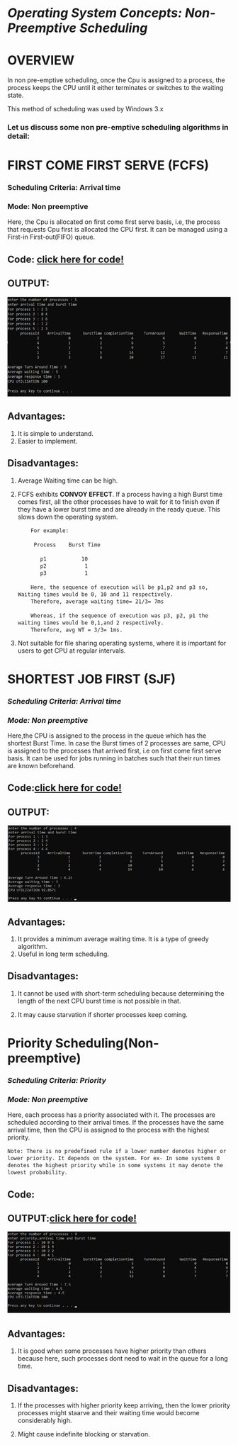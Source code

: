 # **_Operating System Concepts: Non-Preemptive Scheduling_**

# **OVERVIEW**

In non pre-emptive scheduling, once the Cpu is assigned to a process, the process keeps the CPU until it either terminates or switches to the waiting state.

This method of scheduling was used by Windows 3.x

### Let us discuss some non pre-emptive scheduling algorithms in detail:

# **FIRST COME FIRST SERVE (FCFS)**

### Scheduling Criteria: Arrival time

### Mode: Non preemptive

Here, the Cpu is allocated on first come first serve basis, i.e, the process that requests Cpu first is allocated the CPU first. It can be managed using a First-in First-out(FIFO) queue.

## Code: [click here for code!](fcfs.cpp)

## OUTPUT:

![output](fcfs_output.png)

## Advantages:

1. It is simple to understand.
2. Easier to implement.

## Disadvantages:

1.  Average Waiting time can be high.

2.  FCFS exhibits **CONVOY EFFECT**. If a process having a high Burst time comes first, all the other processes have to wait for it to finish even if they have a lower burst time and are already in the ready queue.
    This slows down the operating system.

            For example:

             Process    Burst Time

               p1           10
               p2            1
               p3            1

            Here, the sequence of execution will be p1,p2 and p3 so, Waiting times would be 0, 10 and 11 respectively.
            Therefore, average waiting time= 21/3= 7ms

            Whereas, if the sequence of execution was p3, p2, p1 the waiting times would be 0,1,and 2 respectively.
            Therefore, avg WT = 3/3= 1ms.

3.  Not suitable for file sharing operating systems, where it is important for users to get CPU at regular intervals.

# **SHORTEST JOB FIRST (SJF)**

### **_Scheduling Criteria: Arrival time_**

### **_Mode: Non preemptive_**

Here,the CPU is assigned to the process in the queue which has the shortest Burst Time. In case the Burst times of 2 processes are same, CPU is assigned to the processes that arrived first, i.e on first come first serve basis.
It can be used for jobs running in batches such that their run times are known beforehand.

## Code:[click here for code!](sjf.cpp)

## OUTPUT:

![output](sjf_output.png)

## Advantages:

1. It provides a minimum average waiting time. It is a type of greedy algorithm.
2. Useful in long term scheduling.

## Disadvantages:

1. It cannot be used with short-term scheduling because determining the length of the next CPU burst time is not possible in that.

2. It may cause starvation if shorter processes keep coming.

# **Priority Scheduling(Non-preemptive)**

### **_Scheduling Criteria: Priority_**

### **_Mode: Non preemptive_**

Here, each process has a priority associated with it. The processes are scheduled according to their arrival times. If the processes have the same arrival time, then the CPU is assigned to the process with the highest priority.

    Note: There is no predefined rule if a lower number denotes higher or lower priority. It depends on the system. For ex- In some systems 0 denotes the highest priority while in some systems it may denote the lowest probability.

## Code:

## OUTPUT:[click here for code!](priority.cpp)

![output](priority_output.png)

## Advantages:

1. It is good when some processes have higher priority than others because here, such processes dont need to wait in the queue for a long time.

## Disadvantages:

1. If the processes with higher priority keep arriving, then the lower priority processes might staarve and their waiting time would become considerably high.

2. Might cause indefinite blocking or starvation.
